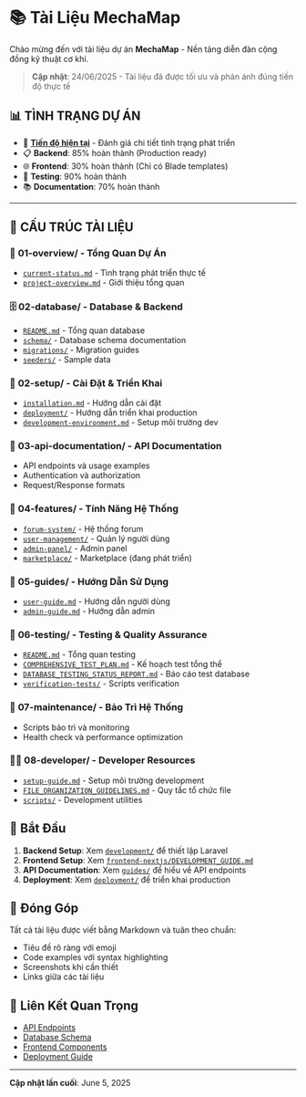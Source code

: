 # 📚 Tài Liệu MechaMap

Chào mừng đến với tài liệu dự án **MechaMap** - Nền tảng diễn đàn cộng đồng kỹ thuật cơ khí.

> **Cập nhật**: 24/06/2025 - Tài liệu đã được tối ưu và phản ánh đúng tiến độ thực tế

## 📊 **TÌNH TRẠNG DỰ ÁN**

- 🎯 **[Tiến độ hiện tại](./01-overview/current-status.md)** - Đánh giá chi tiết tình trạng phát triển
- 📋 **Backend**: 85% hoàn thành (Production ready)
- 🌐 **Frontend**: 30% hoàn thành (Chỉ có Blade templates)
- 🧪 **Testing**: 90% hoàn thành
- 📚 **Documentation**: 70% hoàn thành

---

## 📁 **CẤU TRÚC TÀI LIỆU**

### 🎯 **01-overview/** - Tổng Quan Dự Án
- [`current-status.md`](./01-overview/current-status.md) - Tình trạng phát triển thực tế
- [`project-overview.md`](./01-overview/project-overview.md) - Giới thiệu tổng quan

### 🗄️ **02-database/** - Database & Backend
- [`README.md`](./02-database/README.md) - Tổng quan database
- [`schema/`](./02-database/schema/) - Database schema documentation
- [`migrations/`](./02-database/migrations/) - Migration guides
- [`seeders/`](./02-database/seeders/) - Sample data

### 🔧 **02-setup/** - Cài Đặt & Triển Khai
- [`installation.md`](./02-setup/installation.md) - Hướng dẫn cài đặt
- [`deployment/`](./02-setup/deployment/) - Hướng dẫn triển khai production
- [`development-environment.md`](./02-setup/development-environment.md) - Setup môi trường dev

### 📡 **03-api-documentation/** - API Documentation
- API endpoints và usage examples
- Authentication và authorization
- Request/Response formats

### 🎨 **04-features/** - Tính Năng Hệ Thống
- [`forum-system/`](./04-features/forum-system/) - Hệ thống forum
- [`user-management/`](./04-features/user-management/) - Quản lý người dùng
- [`admin-panel/`](./04-features/admin-panel/) - Admin panel
- [`marketplace/`](./04-features/marketplace/) - Marketplace (đang phát triển)

### 📖 **05-guides/** - Hướng Dẫn Sử Dụng
- [`user-guide.md`](./05-guides/user-guide.md) - Hướng dẫn người dùng
- [`admin-guide.md`](./05-guides/admin-guide.md) - Hướng dẫn admin

### 🧪 **06-testing/** - Testing & Quality Assurance
- [`README.md`](./06-testing/README.md) - Tổng quan testing
- [`COMPREHENSIVE_TEST_PLAN.md`](./06-testing/COMPREHENSIVE_TEST_PLAN.md) - Kế hoạch test tổng thể
- [`DATABASE_TESTING_STATUS_REPORT.md`](./06-testing/DATABASE_TESTING_STATUS_REPORT.md) - Báo cáo test database
- [`verification-tests/`](./06-testing/verification-tests/) - Scripts verification

### 🔧 **07-maintenance/** - Bảo Trì Hệ Thống
- Scripts bảo trì và monitoring
- Health check và performance optimization

### 👨‍💻 **08-developer/** - Developer Resources
- [`setup-guide.md`](./08-developer/setup-guide.md) - Setup môi trường development
- [`FILE_ORGANIZATION_GUIDELINES.md`](./08-developer/FILE_ORGANIZATION_GUIDELINES.md) - Quy tắc tổ chức file
- [`scripts/`](./08-developer/scripts/) - Development utilities

## 🚀 Bắt Đầu

1. **Backend Setup**: Xem [`development/`](./development/) để thiết lập Laravel
2. **Frontend Setup**: Xem [`frontend-nextjs/DEVELOPMENT_GUIDE.md`](./frontend-nextjs/DEVELOPMENT_GUIDE.md)
3. **API Documentation**: Xem [`guides/`](./guides/) để hiểu về API endpoints
4. **Deployment**: Xem [`deployment/`](./deployment/) để triển khai production

## 📝 Đóng Góp

Tất cả tài liệu được viết bằng Markdown và tuân theo chuẩn:
- Tiêu đề rõ ràng với emoji
- Code examples với syntax highlighting
- Screenshots khi cần thiết
- Links giữa các tài liệu

## 🔗 Liên Kết Quan Trọng

- [API Endpoints](./guides/)
- [Database Schema](./development/)
- [Frontend Components](./frontend-nextjs/)
- [Deployment Guide](./deployment/)

---

**Cập nhật lần cuối**: June 5, 2025
